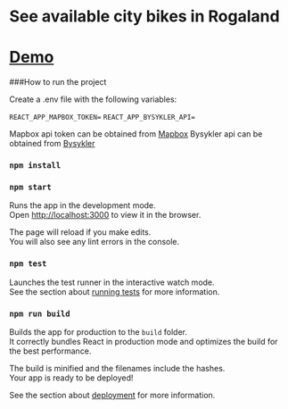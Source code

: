 # See available city bikes in Rogaland

# [Demo](https://sykkel.henrikmaaland.no)

###How to run the project

Create a .env file with the following variables:

`REACT_APP_MAPBOX_TOKEN=`
`REACT_APP_BYSYKLER_API=`

Mapbox api token can be obtained from [Mapbox](https://www.mapbox.com/account/access-tokens/)
Bysykler api can be obtained from [Bysykler](https://open.stavanger.kommune.no/dataset/bysykler-stavanger)

### `npm install`

### `npm start`

Runs the app in the development mode.\
Open [http://localhost:3000](http://localhost:3000) to view it in the browser.

The page will reload if you make edits.\
You will also see any lint errors in the console.

### `npm test`

Launches the test runner in the interactive watch mode.\
See the section about [running tests](https://facebook.github.io/create-react-app/docs/running-tests) for more information.

### `npm run build`

Builds the app for production to the `build` folder.\
It correctly bundles React in production mode and optimizes the build for the best performance.

The build is minified and the filenames include the hashes.\
Your app is ready to be deployed!

See the section about [deployment](https://facebook.github.io/create-react-app/docs/deployment) for more information.
